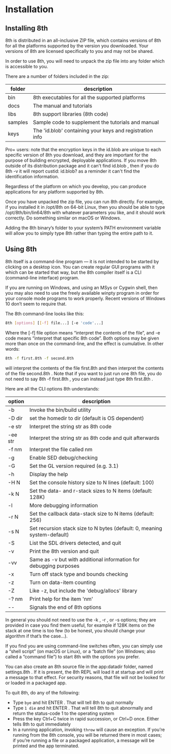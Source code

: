 # Installation

## Installing 8th

 8th is distributed in an all-inclusive ZIP file, which contains versions of 8th for all the platforms supported by the version you downloaded. Your versions of 8th are licensed specifically to you and may not be shared.

In order to use 8th, you will need to unpack the zip file into any folder which is accessible to you.

There are a number of folders included in the zip:

| folder | description |
| ------- | ----------------------------------------------------- |
| bin | 8th executables for all the supported platforms |
| docs | The manual and tutorials |
| libs | 8th support libraries (8th code) |
| samples | Sample code to supplement the tutorials and manual |
| keys | The 'id.blob' containing your keys and registration info |

Pro+ users: note that the encryption keys in the id.blob are unique to each specific version of 8th you download, and they are important for the purpose of building encrypted, deployable applications. If you move 8th outside of its distribution package and it can't find id.blob , then if you do 8th -v it will report custid: id.blob? as a reminder it can't find the identification information.

Regardless of the platform on which you develop, you can produce applications for any platform supported by 8th.

Once you have unpacked the zip file, you can run 8th directly. For example, if you installed it in /opt/8th on 64-bit Linux, then you should be able to type /opt/8th/bin/lin64/8th with whatever parameters you like, and it should work correctly. Do something similar on macOS or Windows.

Adding the 8th binary’s folder to your system’s PATH environment variable will allow you to simply type 8th rather than typing the entire path to it.

## Using 8th

8th itself is a command-line program — it is not intended to be started by clicking on a desktop icon. You can create regular GUI programs with it which can be started that way, but the 8th compiler itself is a CLI (command-line interface) program.

If you are running on Windows, and using an MSys or Cygwin shell, then you may also need to use the freely available winpty program in order for your console mode programs to work properly. Recent versions of Windows 10 don’t seem to require that.

The 8th command-line looks like this:

```bash
8th [options] [[-f] file...] [-e 'code'...]
```

Where the [-f] file option means “interpret the contents of the file”, and -e code means “interpret that specific 8th code”. Both options may be given more than once on the command-line, and the effect is cumulative. In other words:

```bash
8th -f first.8th -f second.8th
```

will interpret the contents of the file first.8th and then interpret the contents of the file second.8th . Note that if you want to just run one 8th file, you do not need to say 8th -f first.8th , you can instead just type 8th first.8th .

Here are all the CLI options 8th understands:

| option | description |
| ------ | --------------------------------------------------------------------- |
| -b | Invoke the bin/build utility |
| -D dir | set the homedir to dir (default is OS dependent) |
| -e str | Interpret the string str as 8th code |
| -ee str | Interpret the string str as 8th code and quit afterwards |
| -f nm | Interpret the file called nm |
| -g | Enable SED debug/checking |
| -G | Set the GL version required (e.g. 3.1) |
| -h | Display the help |
| -H N | Set the console history size to N lines (default: 100) |
| -k N | Set the data- and r-stack sizes to N items (default: 128K) |
| -l | More debugging information |
| -r N | Set the callback data-stack size to N items (default: 256) |
| -s N | Set recursion stack size to N bytes (default: 0, meaning system-default) |
| -S | List the SDL drivers detected, and quit |
| -v | Print the 8th version and quit |
| -vv | Same as -v but with additional information for debugging purposes |
| -x | Turn off stack type and bounds checking |
| -z | Turn on data-item counting |
| -Z | Like -z, but include the 'debug/allocs' library |
| -? nm | Print help for the item 'nm' |
| -- | Signals the end of 8th options |

In general you should not need to use the -k , -r , or -s options; they are provided in case you find them useful, for example if 128K items on the stack at one time is too few (to be honest, you should change your algorithm if that’s the case...).

If you find you are using command-line switches often, you can simply use a “shell script” (on macOS or Linux), or a “batch file” (on Windows; also called a “command file”) to start 8th with the options you prefer.

You can also create an 8th source file in the app:datadir folder, named settings.8th . If it is present, the 8th REPL will load it at startup and will print a message to that effect. For security reasons, that file will not be looked for or loaded in a packaged app.

To quit 8th, do any of the following:

   * Type `bye` and hit ENTER . That will tell 8th to quit normally
   * Type `1 die` and hit ENTER . That will tell 8th to quit abnormally and return the status-code 1 to the operating system
   * Press the key Ctrl+C twice in rapid succession, or Ctrl+D once. Either tells 8th to quit immediately
   * In a running application, invoking `throw` will cause an exception. If you’re running from the 8th console, you will be returned there in most cases; if you’re running a file or a packaged application, a message will be printed and the app terminated.

